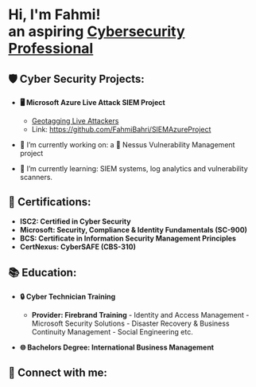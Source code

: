 <h1> Hi, I'm Fahmi! <br/> an aspiring <a href="https://www.linkedin.com/in/FahmiBahri/"> Cybersecurity Professional</a>

<h2>🛡️ Cyber Security Projects:</h2>

- <b> 🖥️ Microsoft Azure Live Attack SIEM Project</b>
  - [Geotagging Live Attackers]([https://github.com/FahmiBahri/SIEMAzureProject](https://github.com/FahmiBahri/SIEMAzureProject))
  - Link: https://github.com/FahmiBahri/SIEMAzureProject


- 🔭 I’m currently working on: a 🔗 Nessus Vulnerability Management project
- 🌱 I’m currently learning: SIEM systems, log analytics and vulnerability scanners.

<h2> 📜 Certifications:</h2>

- **ISC2: Certified in Cyber Security**
- **Microsoft: Security, Compliance & Identity Fundamentals (SC-900)**
- **BCS: Certificate in Information Security Management Principles**
- **CertNexus: CyberSAFE (CBS-310)**
 
<h2> 📚 Education:</h2>

- <b> 🔒 Cyber Technician Training</b>
    - **Provider: Firebrand Training**
              - Identity and Access Management
              - Microsoft Security Solutions
              - Disaster Recovery & Business Continuity Management
              - Social Engineering etc.
      
- <b> 🌐 Bachelors Degree: International Business Management </b>


  
<h2> 🤳 Connect with me:</h2>



[linkedin]: https://linkedin.com/in/FahmiBahri


